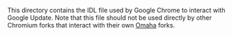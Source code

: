 This directory contains the IDL file used by Google Chrome to interact with
Google Update. Note that this file should not be used directly by other Chromium
forks that interact with their own [Omaha](https://github.com/google/omaha)
forks.